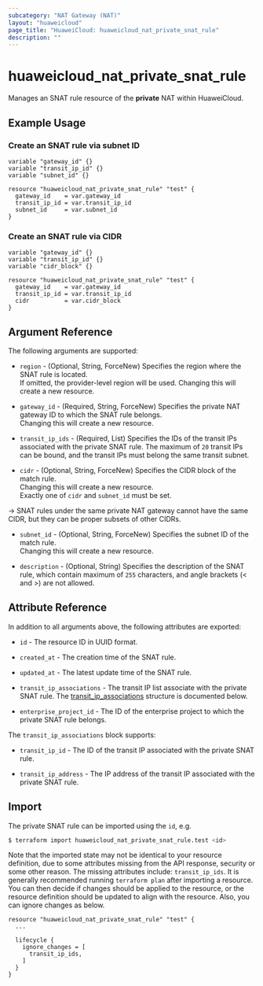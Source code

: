 ```yaml
---
subcategory: "NAT Gateway (NAT)"
layout: "huaweicloud"
page_title: "HuaweiCloud: huaweicloud_nat_private_snat_rule"
description: ""
---
```


# huaweicloud_nat_private_snat_rule

Manages an SNAT rule resource of the **private** NAT within HuaweiCloud.

## Example Usage

### Create an SNAT rule via subnet ID

```hcl
variable "gateway_id" {}
variable "transit_ip_id" {}
variable "subnet_id" {}

resource "huaweicloud_nat_private_snat_rule" "test" {
  gateway_id    = var.gateway_id
  transit_ip_id = var.transit_ip_id
  subnet_id     = var.subnet_id
}
```

### Create an SNAT rule via CIDR

```hcl
variable "gateway_id" {}
variable "transit_ip_id" {}
variable "cidr_block" {}

resource "huaweicloud_nat_private_snat_rule" "test" {
  gateway_id    = var.gateway_id
  transit_ip_id = var.transit_ip_id
  cidr          = var.cidr_block
}
```

## Argument Reference

The following arguments are supported:

* `region` - (Optional, String, ForceNew) Specifies the region where the SNAT rule is located.  
  If omitted, the provider-level region will be used. Changing this will create a new resource.

* `gateway_id` - (Required, String, ForceNew) Specifies the private NAT gateway ID to which the SNAT rule belongs.  
  Changing this will create a new resource.

* `transit_ip_ids` - (Required, List) Specifies the IDs of the transit IPs associated with the private SNAT rule.
  The maximum of `20` transit IPs can be bound, and the transit IPs must belong the same transit subnet.

* `cidr` - (Optional, String, ForceNew) Specifies the CIDR block of the match rule.  
  Changing this will create a new resource.  
  Exactly one of `cidr` and `subnet_id` must be set.

-> SNAT rules under the same private NAT gateway cannot have the same CIDR, but they can be proper subsets of other
   CIDRs.

* `subnet_id` - (Optional, String, ForceNew) Specifies the subnet ID of the match rule.  
  Changing this will create a new resource.

* `description` - (Optional, String) Specifies the description of the SNAT rule, which contain maximum of `255`
  characters, and angle brackets (< and >) are not allowed.

## Attribute Reference

In addition to all arguments above, the following attributes are exported:

* `id` - The resource ID in UUID format.

* `created_at` - The creation time of the SNAT rule.

* `updated_at` - The latest update time of the SNAT rule.

* `transit_ip_associations` - The transit IP list associate with the private SNAT rule.
  The [transit_ip_associations](#snat_transit_ip_associations) structure is documented below.

* `enterprise_project_id` - The ID of the enterprise project to which the private SNAT rule belongs.

<a name="snat_transit_ip_associations"></a>
The `transit_ip_associations` block supports:

* `transit_ip_id` - The ID of the transit IP associated with the private SNAT rule.

* `transit_ip_address` - The IP address of the transit IP associated with the private SNAT rule.

## Import

The private SNAT rule can be imported using the `id`, e.g.

```bash
$ terraform import huaweicloud_nat_private_snat_rule.test <id>
```

Note that the imported state may not be identical to your resource definition, due to some attributes missing from the
API response, security or some other reason. The missing attributes include: `transit_ip_ids`.
It is generally recommended running `terraform plan` after importing a resource.
You can then decide if changes should be applied to the resource, or the resource definition should be updated to align
with the resource. Also, you can ignore changes as below.

```hcl
resource "huaweicloud_nat_private_snat_rule" "test" {
  ...
  
  lifecycle {
    ignore_changes = [
      transit_ip_ids,
    ]
  }
}
```
